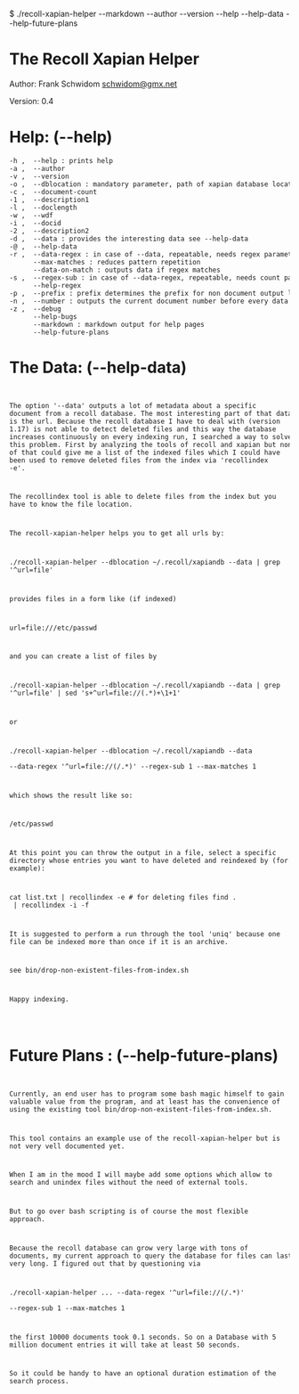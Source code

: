 $ ./recoll-xapian-helper --markdown --author --version --help --help-data --help-future-plans

# The Recoll Xapian Helper

Author: Frank Schwidom <schwidom@gmx.net>

Version: 0.4

# Help: (--help)
<div><code><pre>
-h ,  --help : prints help
-a ,  --author
-v ,  --version
-o ,  --dblocation : mandatory parameter, path of xapian database location (directory) 
-c ,  --document-count
-1 ,  --description1
-l ,  --doclength
-w ,  --wdf
-i ,  --docid
-2 ,  --description2
-d ,  --data : provides the interesting data see --help-data
-@ ,  --help-data
-r ,  --data-regex : in case of --data, repeatable, needs regex parameter, filters data output, see --help-regex
      --max-matches : reduces pattern repetition
      --data-on-match : outputs data if regex matches
-s ,  --regex-sub : in case of --data-regex, repeatable, needs count parameter, chooses the sub expression, see --help-regex
      --help-regex
-p ,  --prefix : prefix determines the prefix for non document output lines, default ""
-n ,  --number : outputs the current document number before every data set
-z ,  --debug
      --help-bugs
      --markdown : markdown output for help pages
      --help-future-plans
</pre></code></div>

# The Data: (--help-data)
<div><code><pre>

 The option '--data' outputs a lot of metadata about a specific 
 document from a recoll database. The most interesting part of that
 data is the url. Because the recoll database I have to deal with 
 (version 1.17) is not able to detect deleted files and this way 
 the database increases continuously on every indexing run, I searched
 a way to solve this problem. First by analyzing the tools of recoll 
 and xapian but none of that could give me a list of the indexed files 
 which I could have been used to remove deleted files from the index
 via 'recollindex -e'.

 The recollindex tool is able to delete files from the index but
 you have to know the file location. 

 The recoll-xapian-helper helps you to get all urls
 by:

  ./recoll-xapian-helper --dblocation ~/.recoll/xapiandb --data |
   grep '^url=file'

 provides files in a form like (if indexed)

  url=file:///etc/passwd

 and you can create a list of files by 

  ./recoll-xapian-helper --dblocation ~/.recoll/xapiandb --data |
   grep '^url=file' | sed 's+^url=file://\(.*\)+\1+1'

 or 
 
  ./recoll-xapian-helper --dblocation ~/.recoll/xapiandb --data \
    --data-regex '^url=file://(/.*)' --regex-sub 1 --max-matches 1


 which shows the result like so:

  /etc/passwd

 At this point you can throw the output in a file, select a specific
 directory whose entries you want to have deleted and reindexed by (for example):

 cat list.txt | recollindex -e # for deleting files
 find . <specific directory> | recollindex -i -f

 It is suggested to perform a run through the tool 'uniq' because one file
 can be indexed more than once if it is an archive.
 
 see bin/drop-non-existent-files-from-index.sh

 Happy indexing.

</pre></code></div>

# Future Plans : (--help-future-plans)
<div><code><pre>


 Currently, an end user has to program some bash magic himself to gain
 valuable value from the program, and at least has the convenience of 
 using the existing tool bin/drop-non-existent-files-from-index.sh.

 This tool contains an example use of the recoll-xapian-helper but
 is not very vell documented yet.

 When I am in the mood I will maybe add some options which allow to 
 search and unindex files without the need of external tools.

 But to go over bash scripting is of course the most flexible approach.


 Because the recoll database can grow very large with tons of documents,
 my current approach to query the database for files can last very
 long. I figured out that by questioning via

  ./recoll-xapian-helper ... --data-regex '^url=file://(/.*)' \
   --regex-sub 1 --max-matches 1

 the first 10000 documents took 0.1 seconds. So on a Database with 5 million
 document entries it will take at least 50 seconds.

 So it could be handy to have an optional duration estimation of the search
 process.

</pre></code></div>
